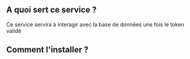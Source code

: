 ## A quoi sert ce service ?

Ce service servira à interagir avec la base de données une fois le token validé

## Comment l'installer ?

